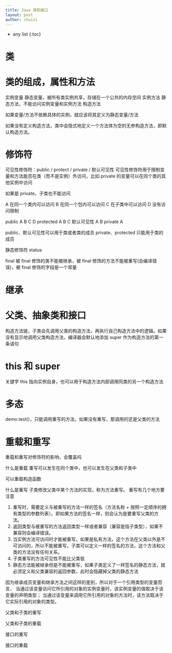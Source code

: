 ```yaml
---
title: Java 类和接口
layout: post
author: chuizi
---
```


* any list
{:toc}

# 类

# 类的组成，属性和方法

实例变量
静态变量，被所有类实例共享，存储在一个公共的内存空间
实例方法
静态方法，不能访问实例变量和实例方法
构造方法

如果变量/方法不依赖具体的实例，就应该将其定义为静态变量/方法

如果没有定义构造方法，类中会隐式地定义一个方法体为空的无参构造方法，即默认构造方法。

# 修饰符

可见性修饰符：public / protect / private / 默认可见性
可见性修饰符用于限制变量和方法能否在类（而不是实例）外访问，比如 private 的变量可以在同个类的其他实例中访问

如果是 private，子类也不能访问

A 在同一个类内可以访问
B 在同一个包内可以访问
C 在子类中可以访问
D 没有访问限制

public A B C D
protected A B C
默认可见性 A B
private A

public、默认可见性可以用于类或者类的成员
private、protected 只能用于类的成员

静态修饰符 status

final 被 final 修饰的类不能被继承，被 final 修饰的方法不能被重写(会编译错误)，被 final 修饰的字段是一个常量



# 继承

# 父类、抽象类和接口

构造方法链，子类会先调用父类的构造方法，再执行自己构造方法中的逻辑。如果没有显示地调用父类构造方法，编译器会默认地添加 super 作为构造方法的第一条语句

# this 和 super

关键字 this 指向实例自身，也可以用于构造方法内部调用同类的另一个构造方法

# 多态

demo.test()，只能调用重写的方法，如果没有重写，那调用的还是父类的方法

# 重载和重写

重载和重写对修饰符的影响，会覆盖吗

什么是重载
重写可以发生在同个类中，也可以发生在父类和子类中

可以重载构造函数

什么是重写
子类修改父类中某个方法的实现，称为方法重写。
重写有几个地方要注意
1. 重写时，需要定义与被重写的方法一样的签名（方法名称 + 按照一定顺序的拥有类型的参数列表）。即如果方法的签名一样，则会认为是要重写父类的方法。
2. 返回类型与被重写的方法返回类型一样或者兼容（兼容是指子类型），如果不兼容则会编译错误。
3. 当实例方法可访问时才能被重写，如果是私有方法，这个方法在父类以外是不可访问的，所以不能被重写，子类可以定义一样的签名的方法，这个方法和父类的方法没有任何关系。
4. 子类重写的方法可见性不能比父类低
5. 静态方法能被继承但是不能被重写，如果子类定义了一样签名的静态方法，就必须定义和父类兼容的返回参数，此时会隐藏掉父类的静态方法


因为继承成员变量和继承方法之间这样的差别，所以对于一个引用类型的变量而言，
当通过该变量访问它所引用的对象的实例变量时，该实例变量的值取决于该变量的声明类型；
当通过该变量来调用它所引用的对象的方法时，该方法取决于它实际引用的对象的类型。

父类和子类的重写

父类和子类的重载

接口的重写

接口的重载